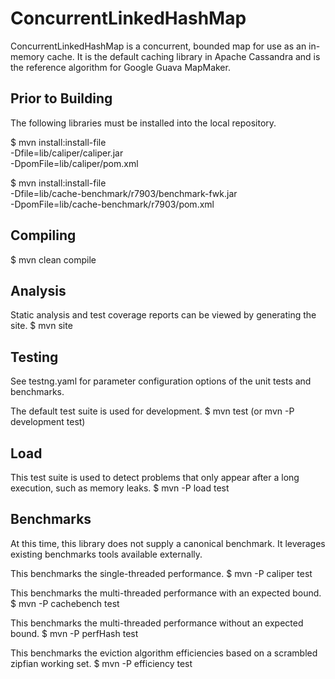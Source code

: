 ConcurrentLinkedHashMap
========================

ConcurrentLinkedHashMap is a concurrent, bounded map for use as an in-memory
cache. It is the default caching library in Apache Cassandra and is the
reference algorithm for Google Guava MapMaker.

Prior to Building
--------------------
The following libraries must be installed into the local repository. 

$ mvn install:install-file \
    -Dfile=lib/caliper/caliper.jar \
    -DpomFile=lib/caliper/pom.xml

$ mvn install:install-file \
    -Dfile=lib/cache-benchmark/r7903/benchmark-fwk.jar \
    -DpomFile=lib/cache-benchmark/r7903/pom.xml

Compiling
--------------------
$ mvn clean compile

Analysis
--------------------
Static analysis and test coverage reports can be viewed by generating the site.
$ mvn site

Testing
--------------------
See testng.yaml for parameter configuration options of the unit tests and
benchmarks.

The default test suite is used for development.
$ mvn test (or mvn -P development test)

Load
--------------------
This test suite is used to detect problems that only appear after a long
execution, such as memory leaks.
$ mvn -P load test

Benchmarks
--------------------
At this time, this library does not supply a canonical benchmark. It leverages
existing benchmarks tools available externally.

This benchmarks the single-threaded performance.
$ mvn -P caliper test

This benchmarks the multi-threaded performance with an expected bound.
$ mvn -P cachebench test

This benchmarks the multi-threaded performance without an expected bound.
$ mvn -P perfHash test

This benchmarks the eviction algorithm efficiencies based on a scrambled zipfian
working set.
$ mvn -P efficiency test
